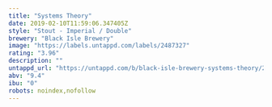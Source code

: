 ```yaml
---
title: "Systems Theory"
date: 2019-02-10T11:59:06.347405Z
style: "Stout - Imperial / Double"
brewery: "Black Isle Brewery"
image: "https://labels.untappd.com/labels/2487327"
rating: "3.96"
description: ""
untappd_url: "https://untappd.com/b/black-isle-brewery-systems-theory/2487327"
abv: "9.4"
ibu: "0"
robots: noindex,nofollow
---
```

